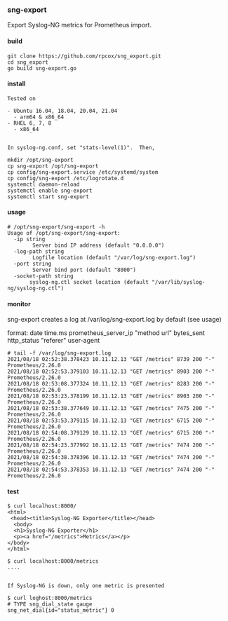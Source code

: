 ### sng-export

Export Syslog-NG metrics for Prometheus import.

#### build

    git clone https://github.com/rpcox/sng_export.git
    cd sng_export
    go build sng-export.go

#### install

    Tested on 

    - Ubuntu 16.04, 18.04, 20.04, 21.04
      - arm64 & x86_64
    - RHEL 6, 7, 8
      - x86_64


    In syslog-ng.conf, set "stats-level(1)".  Then, 

    mkdir /opt/sng-export
    cp sng-export /opt/sng-export
    cp config/sng-export.service /etc/systemd/system
    cp config/sng-export /etc/logrotate.d
    systemctl daemon-reload
    systemctl enable sng-export
    systemctl start sng-export

#### usage

    # /opt/sng-export/sng-export -h
    Usage of /opt/sng-export/sng-export:
      -ip string
            Server bind IP address (default "0.0.0.0")
      -log-path string
            Logfile location (default "/var/log/sng-export.log")
      -port string
            Server bind port (default "8000")
      -socket-path string
           syslog-ng.ctl socket location (default "/var/lib/syslog-ng/syslog-ng.ctl")

#### monitor

sng-export creates a log at /var/log/sng-export.log by default (see usage)

format: date time.ms prometheus_server_ip "method url" bytes_sent http_status "referer" user-agent

    # tail -f /var/log/sng-export.log 
    2021/08/18 02:52:38.378423 10.11.12.13 "GET /metrics" 8739 200 "-" Prometheus/2.26.0
    2021/08/18 02:52:53.379103 10.11.12.13 "GET /metrics" 8903 200 "-" Prometheus/2.26.0
    2021/08/18 02:53:08.377324 10.11.12.13 "GET /metrics" 8283 200 "-" Prometheus/2.26.0
    2021/08/18 02:53:23.378199 10.11.12.13 "GET /metrics" 8903 200 "-" Prometheus/2.26.0
    2021/08/18 02:53:38.377649 10.11.12.13 "GET /metrics" 7475 200 "-" Prometheus/2.26.0
    2021/08/18 02:53:53.379115 10.11.12.13 "GET /metrics" 6715 200 "-" Prometheus/2.26.0
    2021/08/18 02:54:08.379129 10.11.12.13 "GET /metrics" 6715 200 "-" Prometheus/2.26.0
    2021/08/18 02:54:23.377992 10.11.12.13 "GET /metrics" 7474 200 "-" Prometheus/2.26.0
    2021/08/18 02:54:38.378396 10.11.12.13 "GET /metrics" 7474 200 "-" Prometheus/2.26.0
    2021/08/18 02:54:53.378353 10.11.12.13 "GET /metrics" 7474 200 "-" Prometheus/2.26.0

#### test

    $ curl localhost:8000/
    <html>
     <head><title>Syslog-NG Exporter</title></head>
      <body>
      <h1>Syslog-NG Exporter</h1>
      <p><a href="/metrics">Metrics</a></p>
    </body>
    </html>

    $ curl localhost:8000/metrics
    ....


    If Syslog-NG is down, only one metric is presented

    $ curl loghost:8000/metrics 
    # TYPE sng_dial_state gauge
    sng_net_dial{id="status_metric"} 0

